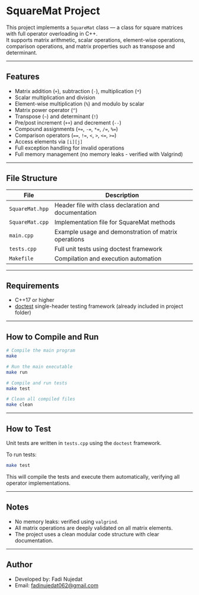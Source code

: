 # SquareMat Project

This project implements a `SquareMat` class — a class for square matrices with full operator overloading in C++.  
It supports matrix arithmetic, scalar operations, element-wise operations, comparison operations, and matrix properties such as transpose and determinant.

---

## Features

- Matrix addition (`+`), subtraction (`-`), multiplication (`*`)
- Scalar multiplication and division
- Element-wise multiplication (`%`) and modulo by scalar
- Matrix power operator (`^`)
- Transpose (`~`) and determinant (`!`)
- Pre/post increment (`++`) and decrement (`--`)
- Compound assignments (`+=`, `-=`, `*=`, `/=`, `%=`) 
- Comparison operators (`==`, `!=`, `<`, `>`, `<=`, `>=`)
- Access elements via `[i][j]`
- Full exception handling for invalid operations
- Full memory management (no memory leaks - verified with Valgrind)

---

## File Structure

| File | Description |
|-----|-------------|
| `SquareMat.hpp` | Header file with class declaration and documentation |
| `SquareMat.cpp` | Implementation file for SquareMat methods |
| `main.cpp` | Example usage and demonstration of matrix operations |
| `tests.cpp` | Full unit tests using doctest framework |
| `Makefile` | Compilation and execution automation |

---

## Requirements

- C++17 or higher
- [doctest](https://github.com/doctest/doctest) single-header testing framework (already included in project folder)

---

## How to Compile and Run

```bash
# Compile the main program
make

# Run the main executable
make run

# Compile and run tests
make test

# Clean all compiled files
make clean
```

---

## How to Test

Unit tests are written in `tests.cpp` using the `doctest` framework.

To run tests:

```bash
make test
```

This will compile the tests and execute them automatically, verifying all operator implementations.

---

## Notes

- No memory leaks: verified using `valgrind`.
- All matrix operations are deeply validated on all matrix elements.
- The project uses a clean modular code structure with clear documentation.

---

## Author

- Developed by: Fadi Nujedat  
- Email: fadinujedat062@gmail.com